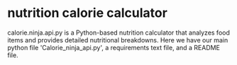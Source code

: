 # nutrition calorie calculator
calorie.ninja.api.py is a Python-based nutrition calculator that analyzes food items and provides detailed nutritional breakdowns.
Here we have our main python file 'Calorie_ninja_api.py', a requirements text file, and a README file.
